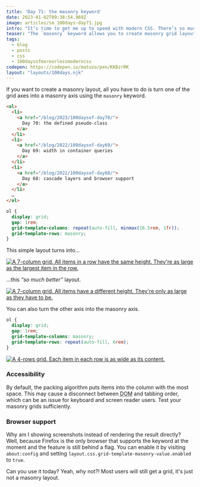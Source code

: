```yaml
---
title: 'Day 71: the masonry keyword'
date: 2023-01-02T09:38:54.969Z
image: articles/sm_100days-day71.jpg
intro: "It’s time to get me up to speed with modern CSS. There’s so much new in CSS that I know too little about. To change that I’ve started [#100DaysOfMoreOrLessModernCSS](/blog/2022/100-days-of-more-or-less-modern-css/). Why more or less modern CSS? Because some topics will be about cutting-edge features, while other stuff has been around for quite a while already, but I just have little to no experience with it."
teaser: "The `masonry` keyword allows you to create masonry grid layouts."
tags:
  - blog
  - posts
  - css
  - 100daysofmoreorlessmoderncss
codepen: https://codepen.io/matuzo/pen/KKBzrRK
layout: "layouts/100days.njk"
---
```


If you want to create a masonry layout, all you have to do is turn one of the grid axes into a masonry axis using the `masonry` keyword.

```html
<ol>
  <li>
    <a href="/blog/2023/100daysof-day70/">
      Day 70: the defined pseudo-class
    </a>
  </li>
  <li>
    <a href="/blog/2022/100daysof-day69/">
      Day 69: width in container queries
    </a>
  </li>
  <li>
    <a href="/blog/2022/100daysof-day68/">
      Day 68: cascade layers and browser support
    </a>
  </li>
  …
</ol>
```

```css
ol {
  display: grid;
  gap: 1rem;
  grid-template-columns: repeat(auto-fill, minmax(16.5rem, 1fr));
  grid-template-rows: masonry;
}
```

This simple layout turns into…

<a style="display: block" href="/images/100days-71-1.jpg">
  <img src="/images/100days-71-1.jpg" alt="A 7-column grid. All items in a row have the same height. They're as large as the largest item in the row." lazy="loading">
</a>

…this _“so much better”_ layout.

<a style="display: block" href="/images/100days-71-2.jpg">
  <img src="/images/100days-71-2.jpg" alt="A 7-column grid. All items have a different height. They're only as large as they have to be." lazy="loading">
</a>

You can also turn the other axis into the masonry axis.

```css
ol {
  display: grid;
  gap: 1rem;
  grid-template-columns: masonry;
  grid-template-rows: repeat(auto-fill, 6rem);
}
```

<a style="display: block" href="/images/100days-71-3.jpg">
  <img src="/images/100days-71-3.jpg" alt="A 4-rows grid. Each item in each row is as wide as its content." lazy="loading">
</a>

### Accessibility

By default, the packing algorithm puts items into the column with the most space. This may cause a disconnect between <abbr title="document object model">DOM</abbr> and tabbing order, which can be an issue for keyboard and screen reader users. Test your masonry grids sufficiently.

### Browser support

Why am I showing screenshots instead of rendering the result directly? Well, because Firefox is the only browser that supports the keyword at the moment and the feature is still behind a flag. You can enable it by visiting `about:config` and setting `layout.css.grid-template-masonry-value.enabled` to `true`.

Can you use it today? Yeah, why not?! Most users will still get a grid, it's just not a masonry layout.